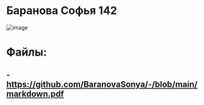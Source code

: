 # Баранова Софья 142 

![image](https://user-images.githubusercontent.com/114420047/192935547-683ec55a-1b99-4a90-bf98-0cea3c6d3723.png)

# Файлы:
-https://github.com/BaranovaSonya/-/blob/main/markdown.pdf
-

